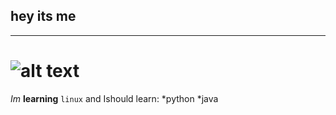 ## hey its me
---------------
![alt text](https://instagram.fevn1-1.fna.fbcdn.net/vp/f2196afe3baefc467a24eeb00e87b8e2/5C31B903/t51.2885-19/s320x320/19436733_312738522512534_365412007907688448_a.jpg)
======================================================
_Im_ **learning** `linux`
and Ishould learn:
*python
*java

